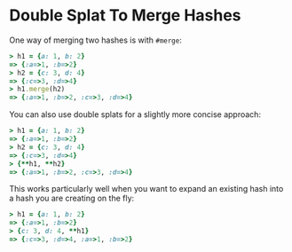 # Double Splat To Merge Hashes

One way of merging two hashes is with `#merge`:

```ruby
> h1 = {a: 1, b: 2}
=> {:a=>1, :b=>2}
> h2 = {c: 3, d: 4}
=> {:c=>3, :d=>4}
> h1.merge(h2)
=> {:a=>1, :b=>2, :c=>3, :d=>4}
```

You can also use double splats for a slightly more concise approach:

```ruby
> h1 = {a: 1, b: 2}
=> {:a=>1, :b=>2}
> h2 = {c: 3, d: 4}
=> {:c=>3, :d=>4}
> {**h1, **h2}
=> {:a=>1, :b=>2, :c=>3, :d=>4}
```

This works particularly well when you want to expand an existing hash into a
hash you are creating on the fly:

```ruby
> h1 = {a: 1, b: 2}
=> {:a=>1, :b=>2}
> {c: 3, d: 4, **h1}
=> {:c=>3, :d=>4, :a=>1, :b=>2}
```
